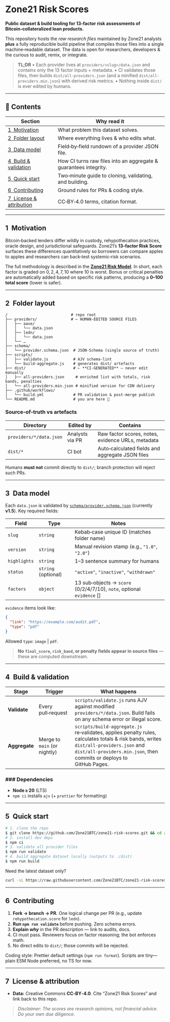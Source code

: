 # Zone21 Risk Scores

**Public dataset & build tooling for 13‑factor risk assessments of Bitcoin‑collateralized loan products.**

This repository hosts the *raw research files* maintained by Zone21 analysts **plus** a fully reproducible build pipeline that compiles those files into a single machine‑readable dataset.  The data is open for researchers, developers & the curious to audit, remix, or integrate.

> **TL;DR** &#x20;
> • Each provider lives at `providers/<slug>/data.json` and contains only the 13 factor inputs + metadata. &#x20;
> • CI validates those files, then builds `dist/all-providers.json` (and a minified `dist/all-providers.min.json`) with derived risk metrics. &#x20;
> • Nothing inside `dist/` is ever edited by humans.

---

## 📑 Contents

| Section                                            | Why read it                                                      |
| -------------------------------------------------- | ---------------------------------------------------------------- |
| [1 Motivation](#1-motivation)                      | What problem this dataset solves.                                |
| [2 Folder layout](#2-folder-layout)                | Where everything lives & who edits what.                         |
| [3 Data model](#3-data-model)                      | Field‑by‑field rundown of a provider JSON file.                  |
| [4 Build & validation](#4-build--validation)       | How CI turns raw files into an aggregate & guarantees integrity. |
| [5 Quick start](#5-quick-start)                    | Two‑minute guide to cloning, validating, and building.           |
| [6 Contributing](#6-contributing)                  | Ground rules for PRs & coding style.                             |
| [7 License & attribution](#7-license--attribution) | CC‑BY‑4.0 terms, citation format.                                |

---

## 1 Motivation

Bitcoin‑backed lenders differ wildly in custody, rehypothecation practices, oracle design, and jurisdictional safeguards.  Zone21’s **13‑factor Risk Score** surfaces these differences quantitatively so borrowers can compare apples to apples and researchers can back‑test systemic‑risk scenarios.

The full methodology is described in the [**Zone21 Risk Model**](https://www.zone21.com/risk-model).  In short, each factor is graded on $0, 2, 4, 7, 10$ where 10 is worst.  Bonus or critical penalties are automatically added based on specific risk patterns, producing a **0–100 total score** (lower is safer).

---

## 2 Folder layout

```
/                            # repo root
├── providers/               # ⇠ HUMAN‑EDITED SOURCE FILES
│   ├── aave/
│   │   └── data.json
│   ├── ledn/
│   │   └── data.json
│   └── …
├── schema/
│   └── provider.schema.json  # JSON‑Schema (single source of truth)
├── scripts/
│   ├── validate.js           # AJV schema‑lint
│   └── build-aggregate.js    # generates dist/ artefacts
├── dist/                     # ⇠ **CI‑GENERATED** — never edit manually
│   ├── all-providers.json     # enriched list with totals, risk bands, penalties
│   └── all-providers.min.json # minified version for CDN delivery
├── .github/workflows/
│   └── build.yml             # PR validation & post‑merge publish
└── README.md                 # you are here 🚀
```

### Source‑of‑truth vs artefacts

| Directory               | Edited by       | Contains                                          |
| ----------------------- | --------------- | ------------------------------------------------- |
| `providers/*/data.json` | Analysts via PR | Raw factor scores, notes, evidence URLs, metadata |
| `dist/*`                | CI bot          | Auto‑calculated fields and aggregate JSON files   |

Humans **must not** commit directly to `dist/`; branch protection will reject such PRs.

---

## 3 Data model

Each `data.json` is validated by [`schema/provider.schema.json`](./schema/provider.schema.json) (currently **v1.5**).  Key required fields:

| Field        | Type                | Notes                                                                  |
| ------------ | ------------------- | ---------------------------------------------------------------------- |
| `slug`       | `string`            | Kebab‑case unique ID (matches folder name)                             |
| `version`    | `string`            | Manual revision stamp (e.g., `"1.0"`, `"2.0"`)                         |
| `highlights` | `string`            | 1–3 sentence summary for humans                                        |
| `status`     | `string` (optional) | `"active"`, `"inactive"`, `"withdrawn"`                                |
| `factors`    | `object`            | 13 sub‑objects → `score` (0/2/4/7/10), `note`, optional `evidence` \[] |

`evidence` items look like:

```json
{
  "link": "https://example.com/audit.pdf",
  "type": "pdf"
}
```

Allowed `type`: `image` | `pdf`.

> **No `final_score`, `risk_band`, or penalty fields appear in source files** — these are computed downstream.

---

## 4 Build & validation

| Stage         | Trigger                      | What happens                                                                                                                                                                                                   |
| ------------- | ---------------------------- | -------------------------------------------------------------------------------------------------------------------------------------------------------------------------------------------------------------- |
| **Validate**  | Every pull‑request           | `scripts/validate.js` runs AJV against modified `providers/*/data.json`.  Build fails on any schema error or illegal score.                                                                                    |
| **Aggregate** | Merge to `main` (or nightly) | `scripts/build-aggregate.js` re‑validates, applies penalty rules, calculates totals & risk bands, writes `dist/all-providers.json` and `dist/all-providers.min.json`, then commits or deploys to GitHub Pages. |

### ### Dependencies

* **Node ≥ 20** (LTS)
* `npm ci` installs `ajv` (+ `prettier` for formatting)

---

## 5 Quick start

```bash
# 1. clone the repo
$ git clone https://github.com/Zone21BTC/zone21-risk-scores.git && cd zone21-risk-scores
# 2. install dev deps
$ npm ci
# 3. validate all provider files
$ npm run validate
# 4. build aggregate dataset locally (outputs to ./dist)
$ npm run build
```

Need the latest dataset only?

```bash
curl -sL https://raw.githubusercontent.com/Zone21BTC/zone21-risk-scores/main/dist/all-providers.json | jq '.[0]'
```

---

## 6 Contributing

1. **Fork → branch → PR.**  One logical change per PR (e.g., update `rehypothecation.score` for `ledn`).
2. **Run `npm run validate`** before pushing.  Zero schema errors.
3. **Explain *why*** in the PR description — link to audits, docs.
4. CI must pass.  Reviewers focus on factor reasoning; the bot enforces math.
5. No direct edits to `dist/`; those commits will be rejected.

Coding style: Prettier default settings (`npm run format`).  Scripts are tiny—plain ESM Node preferred, no TS for now.

---

## 7 License & attribution

* **Data:** Creative Commons **CC‑BY‑4.0**.  Cite “Zone21 Risk Scores” and link back to this repo.

> *Disclaimer: The scores are research opinions, not financial advice.  Do your own due diligence.*
